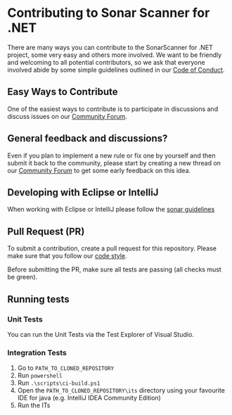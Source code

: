 # Contributing to Sonar Scanner for .NET

There are many ways you can contribute to the SonarScanner for .NET project, some very easy and others more
involved. We want to be friendly and welcoming to all potential contributors, so we ask that everyone involved abide
by some simple guidelines outlined in our [Code of Conduct](./CODE_OF_CONDUCT.md).

## Easy Ways to Contribute

One of the easiest ways to contribute is to participate in discussions and discuss issues on our
[Community Forum](https://community.sonarsource.com/).

## General feedback and discussions?

Even if you plan to implement a new rule or fix one by yourself and then submit it back to the community, please start
by creating a new thread on our [Community Forum](https://community.sonarsource.com/) to get some 
early feedback on this idea.

## Developing with Eclipse or IntelliJ

When working with Eclipse or IntelliJ please follow the [sonar guidelines](https://github.com/SonarSource/sonar-developer-toolset)

## Pull Request (PR)

To submit a contribution, create a pull request for this repository. Please make sure that you follow our
[code style](https://github.com/SonarSource/sonar-dotnet/blob/master/docs/coding-style.md).

Before submitting the PR, make sure all tests are passing (all checks must be green).

## Running tests

### Unit Tests

You can run the Unit Tests via the Test Explorer of Visual Studio.

### Integration Tests

1. Go to `PATH_TO_CLONED_REPOSITORY`
1. Run `powershell`
1. Run `.\scripts\ci-build.ps1`
1. Open the `PATH_TO_CLONED_REPOSITORY\its` directory using your favourite IDE for java (e.g. IntelliJ IDEA Community Edition)
1. Run the ITs
